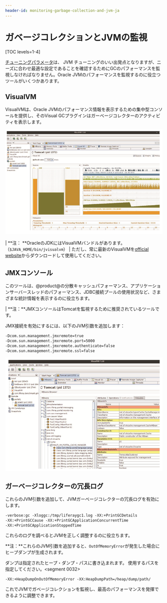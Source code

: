```yaml
---
header-id: monitoring-garbage-collection-and-jvm-ja
---
```


# ガベージコレクションとJVMの監視

[TOC levels=1-4]

[チューニングパラメータ](/discover/deployment/-/knowledge_base/7-1/tuning-guidelines-ja)は、 JVM チューニングのいい出発点となりますが、ニーズに合わせ最適な設定であることを確認するためにGCのパフォーマンスを監視しなければなりません。Oracle JVMのパフォーマンスを監視するのに役立つツールがいくつかあります。

## VisualVM

VisualVMは、Oracle JVMのパフォーマンス情報を表示するための集中型コンソールを提供し、そのVisual GCプラグインはガーベージコレクターのアクティビティを表示します。

![図1: VisualVMのVisual GCプラグインではリアルタイムにガーベージコレクターを表示します。](../../images-dxp/visual-vm-gc.png)

| **注： **OracleのJDKにはVisualVMバンドルがあります。（`$JAVA_HOME/bin/jvisualvm`）
| ただし、常に最新のVisualVMを[official website](https://visualvm.github.io/)からダウンロードして使用してください。

## JMXコンソール


このツールは、@product@の分散キャッシュパフォーマンス、アプリケーションサーバースレッドのパフォーマンス、JDBC接続プールの使用状況など、さまざまな統計情報を表示するのに役立ちます。

| **注：**JMXコンソールはTomcatを監視するために推奨されているツールです。

JMX接続を有効にするには、以下のJVM引数を追加します：

    -Dcom.sun.management.jmxremote=true
    -Dcom.sun.management.jmxremote.port=5000
    -Dcom.sun.management.jmxremote.authenticate=false
    -Dcom.sun.management.jmxremote.ssl=false

![図2: VisualVMはJava Management Extensionを使用しているJVMを監視します。](../../images-dxp/visual-vm-jmx.png)

## ガーベージコレクターの冗長ログ

これらのJVM引数を追加して、JVMガーベージコレクターの冗長ログを有効にします。

    -verbose:gc -Xloggc:/tmp/liferaygc1.log -XX:+PrintGCDetails
    -XX:+PrintGCCause -XX:+PrintGCApplicationConcurrentTime
    -XX:+PrintGCApplicationStoppedTime

これらのログを調べるとJVMを正しく調整するのに役立ちます。

**注：**これらのJVM引数を追加すると、`OutOfMemoryError`が発生した場合にヒープダンプが生成されます。

ダンプは指定されたヒープ・ダンプ・パスに書き込まれます。
使用するパスを指定してください。<segment 0032>


    -XX:+HeapDumpOnOutOfMemoryError -XX:HeapDumpPath=/heap/dump/path/

これでJVMでガベージコレクションを監視し、最高のパフォーマンスを発揮できるように調整できます。
